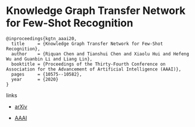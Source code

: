 # Knowledge Graph Transfer Network for Few-Shot Recognition

```
@inproceedings{kgtn_aaai20,
  title     = {Knowledge Graph Transfer Network for Few-Shot Recognition},
  author    = {Riquan Chen and Tianshui Chen and Xiaolu Hui and Hefeng Wu and Guanbin Li and Liang Lin},
  booktitle = {Proceedings of the Thirty-Fourth Conference on Association for the Advancement of Artificial Intelligence (AAAI)},
  pages	    = {10575--10582},
  year      = {2020}
}
```

links
- [arXiv](https://arxiv.org/abs/1911.09579)

- [AAAI](https://aaai.org/ojs/index.php/AAAI/article/view/6630)